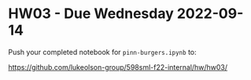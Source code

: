 # HW03 - Due Wednesday 2022-09-14

Push your completed notebook for `pinn-burgers.ipynb` to:

https://github.com/lukeolson-group/598sml-f22-internal/hw/hw03/<netid>

